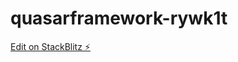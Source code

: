 # quasarframework-rywk1t

[Edit on StackBlitz ⚡️](https://stackblitz.com/edit/quasarframework-rywk1t)